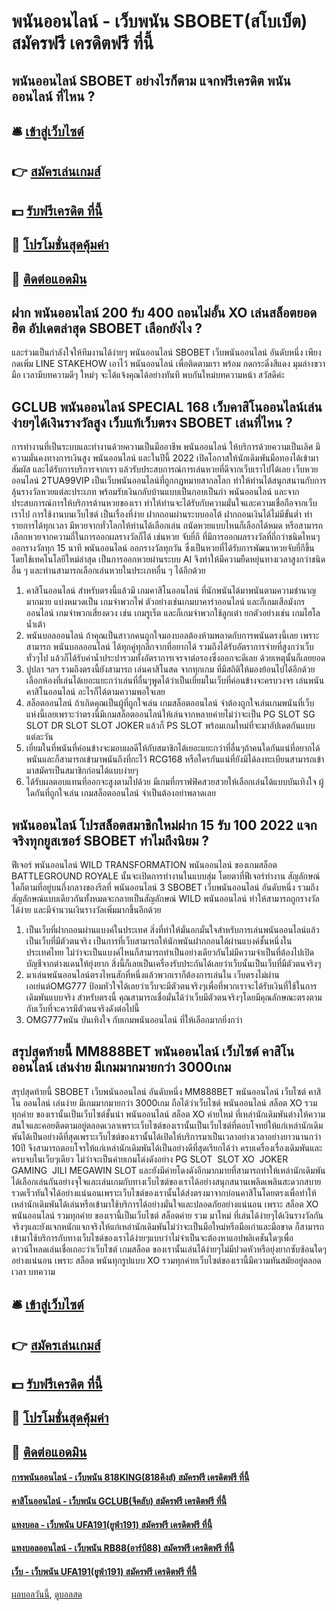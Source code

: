 # พนันออนไลน์ - เว็บพนัน SBOBET(สโบเบ็ต) สมัครฟรี เครดิตฟรี ที่นี้
## พนันออนไลน์ SBOBET อย่างไรก็ตาม แจกฟรีเครดิต พนันออนไลน์ ที่ไหน ?

## 🛎 [เข้าสู่เว็บไซต์](https://bit.ly/3SdLNi2)
## 👉 [สมัครเล่นเกมส์](https://bit.ly/3SdLNi2)
## 💵 [รับฟรีเครดิต ที่นี้](https://bit.ly/3dyRKHj)
## 👑 [โปรโมชั่นสุดคุ้มค่า](https://bit.ly/3dyRKHj)
## 📱 [ติดต่อแอดมิน](https://bit.ly/3dyRKHj)

## ฝาก พนันออนไลน์ 200 รับ 400 ถอนไม่อั้น XO เล่นสล็อตยอดฮิต อัปเดตล่าสุด SBOBET เลือกยังไง ?
และร่วมเป็นกำลังใจให้ทีมงานได้ง่ายๆ พนันออนไลน์ SBOBET เว็บพนันออนไลน์ อันดับหนึ่ง เพียงกดเพิ่ม LINE STAKEHOW เอาไว้ พนันออนไลน์ เพื่อติดตามเรา พร้อม กดกระดิ่งสีแดง มุมล่างขวามือ เวลามีบทความดีๆ ใหม่ๆ จะได้แจ้งคุณได้อย่างทันที พบกันใหม่บทความหน้า สวัสดีค่ะ

## GCLUB พนันออนไลน์ SPECIAL 168 เว็บคาสิโนออนไลน์เล่นง่ายๆได้เงินรางวัลสูง เว็บแท้เว็บตรง SBOBET เล่นที่ไหน ?
การทำงานที่เป็นระบบและทำงานด้วยความเป็นมืออาชีพ พนันออนไลน์ ให้บริการด้วยความเป็นเลิศ มีความมั่นคงทางการเงินสูง พนันออนไลน์ และในปีนี้ 2022 เปิดโอกาสให้นักเดิมพันมือทองได้เข้ามาสัมผัส และได้รับการบริการจากเรา แล้วรับประสบการณ์การเล่นหวยที่ดีจากเว็บเราไปได้เลย เว็บหวยออนไลน์ 2TUA99VIP เป็นเว็บพนันออนไลน์ที่ถูกกฎหมายสากลโลก ทำให้ท่านได้สนุกสนานกับการลุ้นรางวัลหวยแต่ละประเภท พร้อมรับเงินกลับบ้านแบบเป็นกอบเป็นกำ พนันออนไลน์ และจากประสบการณ์การให้บริการด้านหวยของเรา ทำให้ท่านจะได้รับกับความมั่นใจและความเชื่อถือจากเว็บเราไป การใช้งานบนเว็บไซต์ เป็นเรื่องที่ง่าย ฝากถอนผ่านระบบออโต้ ฝากถอนเงินได้ไม่มีขั้นต่ำ ทำรายการได้ทุกเวลา มีหวยจากทั่วโลกให้ท่านได้เลือกเล่น ถนัดหวยแบบไหนก็เลือกได้หมด หรือสามารถเลือกหวยจากความถี่ในการออกผลรางวัลก็ได้ เช่นหวย จับยี่กี ที่มีการออกผลรางวัลที่ถี่กว่าชนิดไหนๆ ออกรางวัลทุก 15 นาที พนันออนไลน์ ออกรางวัลทุกวัน ซึ่งเป็นหวยที่ได้รับการพัฒนาหวยจับยี่กีขึ้นโดยใช้เทคโนโลยีใหม่ล่าสุด เป็นการออกหวยผ่านระบบ AI จึงทำให้มีความยืดหยุ่นทางเวลาสูงกว่าชนิดอื่น ๆ และท่านสามารถเลือกเล่นหวยในประเภทอื่น ๆ ได้อีกด้วย
1. คาสิโนออนไลน์ สำหรับตรงนี้แล้วมี เกมคาสิโนออนไลน์ ที่นักพนันได้มาพนันตามความชำนาญมากมาย แบ่งหมวดเป็น เกมจำพวกไพ่ ตัวอย่างเช่นเกมบาคาร่าออนไลน์ และก็เกมเสือมังกรออนไลน์ เกมจำพวกเสี่ยงดวง เช่น เกมรูเร็ต และก็เกมจำพวกใช้ลูกเต๋า ยกตัวอย่างเช่น เกมไฮโล น้ำเต้า
2. พนันบอลออนไลน์ ถ้าคุณเป็นสาวกคนถูกใจมองบอลต้องห้ามพลาดกับการพนันตรงนี้เลย เพราะสามารถ พนันบอลออนไลน์ ได้ทุกคู่ทุกลีกจากที่อยากได้ รวมถึงได้รับอัตราการจ่ายที่สูงกว่าเว็บทั่วๆไป แล้วก็ได้รับค่าน้ำประปารวมทั้งอัตราการเจรจาต่อรองซึ่งออกจะดีเลย ด้วยเหตุนั้นก็เลยยอด
3. ปูปลา ฯลฯ รวมถึงตรงนี้ยังสามารถ เล่นคาสิโนสด จากทุกเกม ที่มีสถิติให้มองย้อนไปได้อีกด้วย เลือกห้องที่เล่นได้เยอะแยะกว่าเล่นที่อื่นๆพูดได้ว่าเป็นเยี่ยมในเว็บที่ค่อนข้างจะครบวงจร เล่นพนันคาสิโนออนไลน์ อะไรก็ได้ตามความพอใจเลย
4. สล็อตออนไลน์ ถ้าเกิดคุณเป็นผู้ที่ถูกใจเล่น เกมสล็อตออนไลน์ จำต้องถูกใจเล่นเกมพนันที่เว็บแห่งนี้เลยเพราะว่าตรงนี้มีเกมสล็อตออนไลน์ให้เล่นจากหลายค่ายไม่ว่าจะเป็น PG SLOT SG SLOT DR SLOT SLOT JOKER แล้วก็ PS SLOT พร้อมเกมใหม่ที่จะมาอัปเดตกันแบบแต่ละวัน
5. เยี่ยมในที่พนันที่ค่อนข้างจะมอบผลดีให้กับสมาชิกได้เยอะแยะกว่าที่อื่นๆถ้าคนใดกันแน่ที่อยากได้พนันและก็สามารถเข้ามาพนันถึงที่กะไว้ RCG168 หรือใครกันแน่ที่ยังมิได้ลงทะเบียนสามารถเข้ามาสมัครเป็นสมาชิกก่อนได้แบบง่ายๆ
6. ได้รับผลตอบแทนที่ออกจะสูงตามไปด้วย มีเกมที่กราฟฟิคสวยสวยให้เลือกเล่นได้แบบบันเทิงใจ ผู้ใดกันที่ถูกใจเล่น เกมสล็อตออนไลน์ จำเป็นต้องอย่าพลาดเลย

## พนันออนไลน์ โปรสล็อตสมาชิกใหม่ฝาก 15 รับ 100 2022 แจกจริงทุกยูสเซอร์ SBOBET ทำไมถึงนิยม ?
ฟีเจอร์ พนันออนไลน์ WILD TRANSFORMATION พนันออนไลน์ ของเกมสล็อต BATTLEGROUND ROYALE นั้นจะเปิดการทำงานในแบบสุ่ม โดยตาที่ฟีเจอร์ทำงาน สัญลักษณ์ใดก็ตามที่อยู่บนกึ่งกลางของรีลที่ พนันออนไลน์ 3 SBOBET เว็บพนันออนไลน์ อันดับหนึ่ง รวมถึงสัญลักษณ์แบบเดียวกันทั้งหมดจะกลายเป็นสัญลักษณ์ WILD พนันออนไลน์ ทำให้สามารถถูกรางวัลได้ง่าย และมีจำนวนเงินรางวัลเพิ่มมากขึ้นอีกด้วย
1. เป็นเว็บที่ฝากถอนผ่านแบงค์ในประเทศ สิ่งที่ทำให้มั่นอกมั่นใจสำหรับการเล่นพนันออนไลน์แล้วเป็นเว็บที่มีตัวตนจริง เป็นการที่เว็บสามารถให้นักพนันฝากถอนได้ผ่านแบงค์ชั้นหนึ่งในประเทศไทย ไม่ว่าจะเป็นแบงค์ไหนก็สามารถทำเป็นอย่างเดียวกันไม่มีความจำเป็นที่ต้องไปเปิดบัญชีจากต่างแดนให้ยุ่งยาก สิ่งนี้ก็เลยเป็นเครื่องรับประกันได้เลยว่าเว็บนั้นเป็นเว็บที่มีตัวตนจริงๆ
2. มาเล่นพนันออนไลน์ตรงไหนสักที่หนึ่งแล้วพวกเราก็ต้องการเล่นใน เว็บตรงไม่ผ่านเอเย่นต์OMG777 ป้อมหัวใจได้เลยว่าเว็บจะมีตัวตนจริงๆเพื่อที่พวกเราจะได้รับเงินที่ใช้ในการเดิมพันแบบจริง สำหรับตรงนี้ คุณสามารถเชื่อมั่นได้ว่าเว็บมีตัวตนจริงๆโดยมีคุณลักษณะตรงตามกับเว็บที่จะควรมีตัวตนจริงดังต่อไปนี้
3. OMG777พนัน บันเทิงใจ กับเกมพนันออนไลน์ ที่ให้เลือกมากยิ่งกว่า

## สรุปสุดท้ายนี้ MM888BET พนันออนไลน์ เว็บไซต์ คาสิโน ออนไลน์ เล่นง่าย มีเกมมากมายกว่า 3000เกม
สรุปสุดท้ายนี้ SBOBET เว็บพนันออนไลน์ อันดับหนึ่ง MM888BET พนันออนไลน์ เว็บไซต์ คาสิโน ออนไลน์ เล่นง่าย มีเกมมากมายกว่า 3000เกม ถือได้ว่าเว็บไซต์ พนันออนไลน์ สล็อต XO รวมทุกค่าย ของเรานั้นเป็นเว็บไซต์ชั้นนำ พนันออนไลน์ สล็อต XO ค่ายใหม่ ที่เหล่านักเดิมพันต่างให้ความสนใจและคอยติดตามอยู่ตลอดเวลาเพราะเว็บไซต์ของเรานั้นเป็นเว็บไซต์ที่ตอบโจทย์ให้แก่เหล่านักเดิมพันได้เป็นอย่างดีที่สุดเพราะเว็บไซต์ของเรานั้นได้เปิดให้บริการมาเป็นเวลาอย่างเวลาอย่างยาวนานกว่า 10ปี จึงสามารถตอบโจรให้แก่เหล่านักเดิมพันได้เป็นอย่างดีที่สุดเรียกได้ว่า ครบเครื่องเรื่องเดิมพันและครบจบในเว็บๆเดียว ไม่ว่าจะเป็นค่ายเกมโด่งดังอย่าง PG SLOT  SLOT XO  JOKER GAMING  JILI MEGAWIN SLOT และยังมีค่ายโดงดังอีกมากมายที่สามารถทำให้เหล่านักเดิมพันได้เลือกเล่นกันอย่างจุใจและเล่นเกมกับทางเว็บไซต์ของเราได้อย่างสนุกสนานเพลิดเพลินสะดวกสบายรวดเร็วทันใจได้อย่างแน่นอนเพราะเว็บไซต์ของเรานั้นได้ส่งตรงมาจากบ่อนคาสิโนโดยตรงเพื่อทำให้เหล่านักเดิมพันได้เล่นหรือเข้ามาใช้บริการได้อย่างมั่นใจและปลอดภัยอย่างแน่นอน เพราะ สล็อต XO พนันออนไลน์ รวมทุกค่าย ของเรานี้เป็นเว็บไซต์ สล็อตค่าย รวม มาใหม่ ที่เล่นได้ง่ายๆได้เงินรางวัลกันจริงๆและยังแจกหนักแจกจริงให้แก่เหล่านักเดิมพันไม่ว่าจะเป็นมือใหม่หรือมือเก่าและมือขาด ก็สามารถเข้ามาใช้บริการกับทางเว็บไซต์ของเราได้ง่ายๆแบบว่าไม่จำเป็นจะต้องหาแอปพลิเคชันใดๆเพื่อดาวน์โหลดเล่นเชื่อเถอะว่าเว็บไซต์ เกมสล็อต ของเรานั้นเล่นได้ง่ายๆไม่มีปวดหัวหรือยุ่งยากซับซ้อนใดๆอย่างแน่นอน เพราะ สล็อต พนันทุกรูปแบบ XO รวมทุกค่ายเว็บไซต์ของเรานี้มีความทันสมัยอยู่ตลอดเวลา
บทความ

## 🛎 [เข้าสู่เว็บไซต์](https://bit.ly/3SdLNi2)
## 👉 [สมัครเล่นเกมส์](https://bit.ly/3SdLNi2)
## 💵 [รับฟรีเครดิต ที่นี้](https://bit.ly/3dyRKHj)
## 👑 [โปรโมชั่นสุดคุ้มค่า](https://bit.ly/3dyRKHj)
## 📱 [ติดต่อแอดมิน](https://bit.ly/3dyRKHj)

#### [การพนันออนไลน์ - เว็บพนัน 818KING(818คิงส์) สมัครฟรี เครดิตฟรี ที่นี้](https://atom.io/themes/การพนันออนไลน์%20-%20เว็บพนัน%20818king(818คิงส์)%20สมัครฟรี%20เครดิตฟรี%20ที่นี้)
#### [คาสิโนออนไลน์ - เว็บพนัน GCLUB(จีคลับ) สมัครฟรี เครดิตฟรี ที่นี้](https://atom.io/themes/คาสิโนออนไลน์%20-%20เว็บพนัน%20gclub(จีคลับ)%20สมัครฟรี%20เครดิตฟรี%20ที่นี้)
#### [แทงบอล - เว็บพนัน UFA191(ยูฟ่า191) สมัครฟรี เครดิตฟรี ที่นี้](https://atom.io/themes/แทงบอล%20-%20เว็บพนัน%20ufa191(ยูฟ่า191)%20สมัครฟรี%20เครดิตฟรี%20ที่นี้)
#### [แทงบอลออนไลน์ - เว็บพนัน RB88(อาร์บี88) สมัครฟรี เครดิตฟรี ที่นี้](https://atom.io/themes/แทงบอลออนไลน์%20-%20เว็บพนัน%20rb88(อาร์บี88)%20สมัครฟรี%20เครดิตฟรี%20ที่นี้)
#### [เว็บ - เว็บพนัน UFA191(ยูฟ่า191) สมัครฟรี เครดิตฟรี ที่นี้](https://atom.io/themes/เว็บ%20-%20เว็บพนัน%20ufa191(ยูฟ่า191)%20สมัครฟรี%20เครดิตฟรี%20ที่นี้)

[ผลบอลวันนี้](https://siamsport.tv "ผลบอลวันนี้"), [ดูบอลสด](https://siamsport.tv/ดูบอลสด "ดูบอลสด")